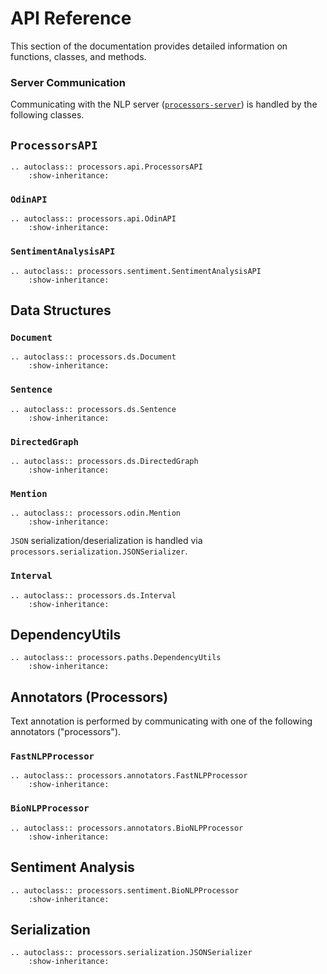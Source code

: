 # API Reference

This section of the documentation provides detailed information on functions, classes, and methods.

### Server Communication

Communicating with the NLP server ([`processors-server`](https://github.com/myedibleenso/processors-server)) is handled by the following classes.

## `ProcessorsAPI`

```eval_rst
.. autoclass:: processors.api.ProcessorsAPI
    :show-inheritance:
```

### `OdinAPI`

```eval_rst
.. autoclass:: processors.api.OdinAPI
    :show-inheritance:
```

### `SentimentAnalysisAPI`

```eval_rst
.. autoclass:: processors.sentiment.SentimentAnalysisAPI
    :show-inheritance:
```

## Data Structures

### `Document`

```eval_rst
.. autoclass:: processors.ds.Document
    :show-inheritance:
```

### `Sentence`

```eval_rst
.. autoclass:: processors.ds.Sentence
    :show-inheritance:
```

### `DirectedGraph`

```eval_rst
.. autoclass:: processors.ds.DirectedGraph
    :show-inheritance:
```

### `Mention`

```eval_rst
.. autoclass:: processors.odin.Mention
    :show-inheritance:
```

`JSON` serialization/deserialization is handled via `processors.serialization.JSONSerializer`.

### `Interval`

```eval_rst
.. autoclass:: processors.ds.Interval
    :show-inheritance:
```

## DependencyUtils
```eval_rst
.. autoclass:: processors.paths.DependencyUtils
    :show-inheritance:
```

## Annotators (Processors)

Text annotation is performed by communicating with one of the following annotators ("processors").  

### `FastNLPProcessor`

```eval_rst
.. autoclass:: processors.annotators.FastNLPProcessor
    :show-inheritance:
```

### `BioNLPProcessor`

```eval_rst
.. autoclass:: processors.annotators.BioNLPProcessor
    :show-inheritance:
```

## Sentiment Analysis

```eval_rst
.. autoclass:: processors.sentiment.BioNLPProcessor
    :show-inheritance:
```

## Serialization

```eval_rst
.. autoclass:: processors.serialization.JSONSerializer
    :show-inheritance:
```
